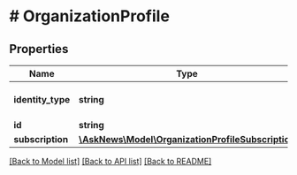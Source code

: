 # # OrganizationProfile

## Properties

Name | Type | Description | Notes
------------ | ------------- | ------------- | -------------
**identity_type** | **string** |  | [optional] [default to 'organization']
**id** | **string** |  |
**subscription** | [**\AskNews\Model\OrganizationProfileSubscription**](OrganizationProfileSubscription.md) |  |

[[Back to Model list]](../../README.md#models) [[Back to API list]](../../README.md#endpoints) [[Back to README]](../../README.md)
